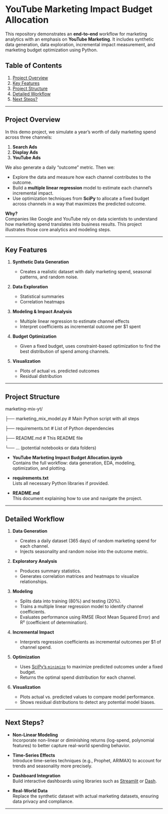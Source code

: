 # YouTube Marketing Impact Budget Allocation

This repository demonstrates an **end-to-end** workflow for marketing analytics with an emphasis on **YouTube Marketing**. It includes synthetic data generation, data exploration, incremental impact measurement, and marketing budget optimization using Python.

## Table of Contents

1. [Project Overview](#project-overview)  
2. [Key Features](#key-features)  
3. [Project Structure](#project-structure)  
4. [Detailed Workflow](#detailed-workflow)  
5. [Next Steps?](#next-steps)  


---

## Project Overview

In this demo project, we simulate a year’s worth of daily marketing spend across three channels:
1. **Search Ads**  
2. **Display Ads**  
3. **YouTube Ads**

We also generate a daily “outcome” metric. Then we:

- Explore the data and measure how each channel contributes to the outcome.  
- Build a **multiple linear regression** model to estimate each channel’s incremental impact.  
- Use optimization techniques from **SciPy** to allocate a fixed budget across channels in a way that maximizes the predicted outcome.

**Why?**  
Companies like Google and YouTube rely on data scientists to understand how marketing spend translates into business results. This project illustrates those core analytics and modeling steps.

---

## Key Features

1. **Synthetic Data Generation**  
   - Creates a realistic dataset with daily marketing spend, seasonal patterns, and random noise.

2. **Data Exploration**  
   - Statistical summaries  
   - Correlation heatmaps

3. **Modeling & Impact Analysis**  
   - Multiple linear regression to estimate channel effects  
   - Interpret coefficients as incremental outcome per $1 spent

4. **Budget Optimization**  
   - Given a fixed budget, uses constraint-based optimization to find the best distribution of spend among channels.

5. **Visualization**  
   - Plots of actual vs. predicted outcomes  
   - Residual distribution

---

## Project Structure

marketing-mix-yt/ 

├── marketing_mix_model.py # Main Python script with all steps 

├── requirements.txt # List of Python dependencies 

├── README.md # This README file 

└── ... (potential notebooks or data folders)

- **YouTube Marketing Impact Budget Allocation.ipynb**  
  Contains the full workflow: data generation, EDA, modeling, optimization, and plotting.
  
- **requirements.txt**  
  Lists all necessary Python libraries if provided.

- **README.md**  
  This document explaining how to use and navigate the project.

---
## Detailed Workflow

1. **Data Generation**  
   - Creates a daily dataset (365 days) of random marketing spend for each channel.  
   - Injects seasonality and random noise into the outcome metric.

2. **Exploratory Analysis**  
   - Produces summary statistics.  
   - Generates correlation matrices and heatmaps to visualize relationships.

3. **Modeling**  
   - Splits data into training (80%) and testing (20%).  
   - Trains a multiple linear regression model to identify channel coefficients.  
   - Evaluates performance using RMSE (Root Mean Squared Error) and R² (coefficient of determination).

4. **Incremental Impact**  
   - Interprets regression coefficients as incremental outcomes per $1 of channel spend.

5. **Optimization**  
   - Uses [SciPy’s `minimize`](https://docs.scipy.org/doc/scipy/reference/generated/scipy.optimize.minimize.html) to maximize predicted outcomes under a fixed budget.  
   - Returns the optimal spend distribution for each channel.

6. **Visualization**  
   - Plots actual vs. predicted values to compare model performance.  
   - Shows residual distributions to detect any potential model biases.

---

## Next Steps?

- **Non-Linear Modeling**  
  Incorporate non-linear or diminishing returns (log-spend, polynomial features) to better capture real-world spending behavior.

- **Time-Series Effects**  
  Introduce time-series techniques (e.g., Prophet, ARIMAX) to account for trends and seasonality more precisely.

- **Dashboard Integration**  
  Build interactive dashboards using libraries such as [Streamlit](https://streamlit.io/) or [Dash](https://dash.plotly.com/).

- **Real-World Data**  
  Replace the synthetic dataset with actual marketing datasets, ensuring data privacy and compliance.

---
